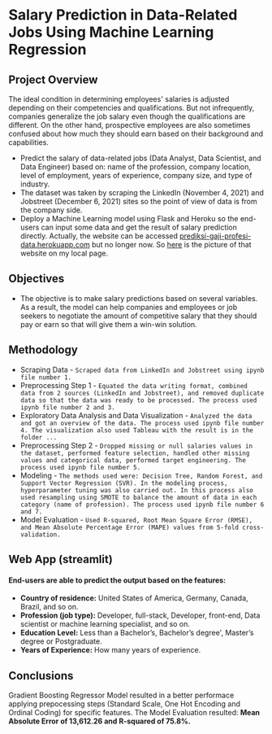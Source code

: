 # Salary Prediction in Data-Related Jobs Using Machine Learning Regression

## Project Overview
The ideal condition in determining employees' salaries is adjusted depending on their competencies and qualifications. But not infrequently, companies generalize the job salary even though the qualifications are different. On the other hand, prospective employees are also sometimes confused about how much they should earn based on their background and capabilities.
- Predict the salary of data-related jobs (Data Analyst, Data Scientist, and Data Engineer) based on: name of the profession, company location, level of employment, years of experience, company size, and type of industry.
- The dataset was taken by scraping the LinkedIn (November 4, 2021) and Jobstreet (December 6, 2021) sites so the point of view of data is from the company side.
- Deploy a Machine Learning model using Flask and Heroku so the end-users can input some data and get the result of salary prediction directly. Actually, the website can be accessed [prediksi-gaji-profesi-data.herokuapp.com](https://prediksi-gaji-profesi-data.herokuapp.com/) but no longer now. So [here](...) is the picture of that website on my local page.

## Objectives
* The objective is to make salary predictions based on several variables. As a result, the model can help companies and employees or job seekers to negotiate the amount of competitive salary that they should pay or earn so that will give them a win-win solution.

## Methodology
- Scraping Data - `Scraped data from LinkedIn and Jobstreet using ipynb file number 1.`
- Preprocessing Step 1 - `Equated the data writing format, combined data from 2 sources (LinkedIn and Jobstreet), and removed duplicate data so that the data was ready to be processed. The process used ipynb file number 2 and 3.`
- Exploratory Data Analysis and Data Visualization - `Analyzed the data and got an overview of the data. The process used ipynb file number 4. The visualization also used Tableau with the result is in the folder ...`
- Preprocessing Step 2 - `Dropped missing or null salaries values in the dataset, performed feature selection, handled other missing values and categorical data, performed target engineering. The process used ipynb file number 5.`
- Modeling - `The methods used were: Decision Tree, Random Forest, and Support Vector Regression (SVR). In the modeling process, hyperparameter tuning was also carried out. In this process also used resampling using SMOTE to balance the amount of data in each category (name of profession). The process used ipynb file number 6 and 7.`
- Model Evaluation - `Used R-squared, Root Mean Square Error (RMSE), and Mean Absolute Percentage Error (MAPE) values from 5-fold cross-validation.`

## Web App (streamlit)
#### End-users are able to predict the output based on the features:
- **Country of residence:** United States of America, Germany, Canada, Brazil, and so on.
- **Profession (job type):** Developer, full-stack, Developer, front-end, Data scientist or machine learning specialist, and so on.
- **Education Level:** Less than a Bachelor’s, Bachelor’s degree', Master’s degree or Postgraduate.
- **Years of Experience:** How many years of experience.

## Conclusions
Gradient Boosting Regressor Model resulted in a better performace applying prepocessing steps (Standard Scale, One Hot Encoding and Ordinal Coding) for specific features. The Model Evaluation resulted: **Mean Absolute Error of 13,612.26 and R-squared of 75.8%.**
